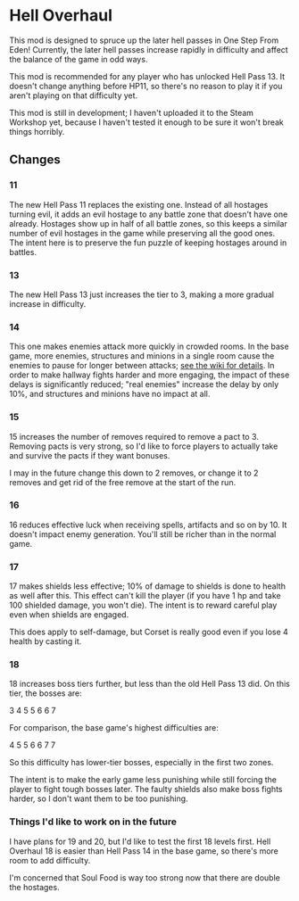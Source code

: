 # Hell Overhaul

This mod is designed to spruce up the later hell passes in One Step From Eden! Currently, the later hell passes increase rapidly in difficulty and affect the balance of the game in odd ways.

This mod is recommended for any player who has unlocked Hell Pass 13. It doesn't change anything before HP11, so there's no reason to play it if you aren't playing on that difficulty yet.

This mod is still in development; I haven't uploaded it to the Steam Workshop yet, because I haven't tested it enough to be sure it won't break things horribly.

## Changes

### 11
The new Hell Pass 11 replaces the existing one. Instead of all hostages turning evil, it adds an evil hostage to any battle zone that doesn't have one already. Hostages show up in half of all battle zones, so this keeps a similar number of evil hostages in the game while preserving all the good ones. The intent here is to preserve the fun puzzle of keeping hostages around in battles.

### 13
The new Hell Pass 13 just increases the tier to 3, making a more gradual increase in difficulty.

### 14
This one makes enemies attack more quickly in crowded rooms. In the base game, more enemies, structures and minions in a single room cause the enemies to pause for longer between attacks; [see the wiki for details](https://onestepfromeden.gamepedia.com/Enemies#Stagger). In order to make hallway fights harder and more engaging, the impact of these delays is significantly reduced; "real enemies" increase the delay by only 10%, and structures and minions have no impact at all.

### 15
15 increases the number of removes required to remove a pact to 3. Removing pacts is very strong, so I'd like to force players to actually take and survive the pacts if they want bonuses.

I may in the future change this down to 2 removes, or change it to 2 removes and get rid of the free remove at the start of the run.

### 16
16 reduces effective luck when receiving spells, artifacts and so on by 10. It doesn't impact enemy generation. You'll still be richer than in the normal game.

### 17
17 makes shields less effective; 10% of damage to shields is done to health as well after this. This effect can't kill the player (if you have 1 hp and take 100 shielded damage, you won't die). The intent is to reward careful play even when shields are engaged.

This does apply to self-damage, but Corset is really good even if you lose 4 health by casting it.

### 18
18 increases boss tiers further, but less than the old Hell Pass 13 did. On this tier, the bosses are:

3 4 5 5 6 6 7

For comparison, the base game's highest difficulties are:

4 5 5 6 6 7 7

So this difficulty has lower-tier bosses, especially in the first two zones.

The intent is to make the early game less punishing while still forcing the player to fight tough bosses later. The faulty shields also make boss fights harder, so I don't want them to be too punishing.

### Things I'd like to work on in the future

I have plans for 19 and 20, but I'd like to test the first 18 levels first. Hell Overhaul 18 is easier than Hell Pass 14 in the base game, so there's more room to add difficulty.

I'm concerned that Soul Food is way too strong now that there are double the hostages.
